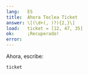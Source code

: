 ```yaml
---
lang:   ES
title:  Ahora Teclea Ticket
answer: \[(\d+(, )?){2,}\]
load:   ticket = [12, 47, 35]
ok:     ¡Recuperado!
error:  
---
```


Ahora, escribe:

    ticket
